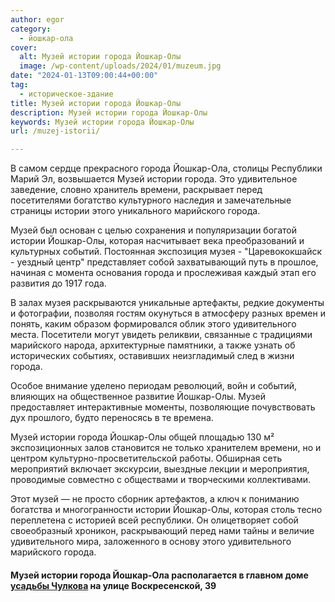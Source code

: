 ```yaml
---
author: egor
category:
  - йошкар-ола
cover:
  alt: Музей истории города Йошкар-Олы
  image: /wp-content/uploads/2024/01/muzeum.jpg
date: "2024-01-13T09:00:44+00:00"
tag:
  - историческое-здание
title: Музей истории города Йошкар-Олы
description: Музей истории города Йошкар-Олы
keywords: Музей истории города Йошкар-Олы
url: /muzej-istorii/

---
```

В самом сердце прекрасного города Йошкар\-Ола, столицы Республики Марий Эл, возвышается Музей истории города. Это удивительное заведение, словно хранитель времени, раскрывает перед посетителями богатство культурного наследия и замечательные страницы истории этого уникального марийского города.

Музей был основан с целью сохранения и популяризации богатой истории Йошкар\-Олы, которая насчитывает века преобразований и культурных событий. Постоянная экспозиция музея \- "Царевококшайск \- уездный центр" представляет собой захватывающий путь в прошлое, начиная с момента основания города и прослеживая каждый этап его развития до 1917 года.

В залах музея раскрываются уникальные артефакты, редкие документы и фотографии, позволяя гостям окунуться в атмосферу разных времен и понять, каким образом формировался облик этого удивительного места. Посетители могут увидеть реликвии, связанные с традициями марийского народа, архитектурные памятники, а также узнать об исторических событиях, оставивших неизгладимый след в жизни города.

Особое внимание уделено периодам революций, войн и событий, влияющих на общественное развитие Йошкар-Олы. Музей предоставляет интерактивные моменты, позволяющие почувствовать дух прошлого, будто переносясь в те времена.

Музей истории города Йошкар-Олы общей площадью 130 м² экспозиционных залов становится не только хранителем времени, но и центром культурно-просветительской работы. Обширная сеть мероприятий включает экскурсии, выездные лекции и мероприятия, проводимые совместно с обществами и творческими коллективами.

Этот музей — не просто сборник артефактов, а ключ к пониманию богатства и многогранности истории Йошкар-Олы, которая столь тесно переплетена с историей всей республики. Он олицетворяет собой своеобразный хроникон, раскрывающий перед нами тайны и величие удивительного мира, заложенного в основу этого удивительного марийского города.

#### Музей истории города Йошкар-Ола располагается в главном доме [усадьбы Чулкова](/dom-chulkova/) на улице Воскресенской, 39
